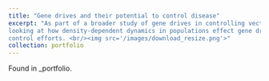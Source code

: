 ```yaml
---
title: "Gene drives and their potential to control disease"
excerpt: "As part of a broader study of gene drives in controlling vector-borne diseases, I am specifically
looking at how density-dependent dynamics in populations effect gene drive performance and subsequent disease
control efforts. <br/><img src='/images/download_resize.png'>"
collection: portfolio
---
```


Found in _portfolio. 
